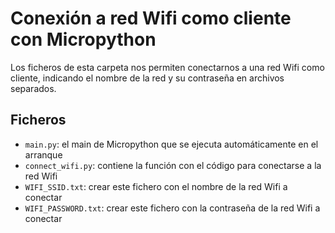 # Conexión a red Wifi como cliente con Micropython

Los ficheros de esta carpeta nos permiten conectarnos a una red Wifi como cliente, indicando el nombre de la red y su contraseña en archivos separados.

## Ficheros

* `main.py`: el main de Micropython que se ejecuta automáticamente en el arranque
* `connect_wifi.py`: contiene la función con el código para conectarse a la red Wifi
* `WIFI_SSID.txt`: crear este fichero con el nombre de la red Wifi a conectar
* `WIFI_PASSWORD.txt`: crear este fichero con la contraseña de la red Wifi a conectar

